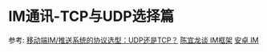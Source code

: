 # IM通讯-TCP与UDP选择篇

参考: [移动端IM/推送系统的协议选型：UDP还是TCP？](http://www.52im.net/thread-33-1-1.html)
      [陈宜龙谈 IM框架](https://github.com/ChenYilong/iOSBlog/tree/master/Tips)
      [](http://ios.jobbole.com/85230/)
      [安卓 IM](https://segmentfault.com/a/1190000011219205)
     
      

